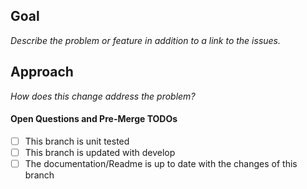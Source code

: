 ## Goal
_Describe the problem or feature in addition to a link to the issues._

## Approach
_How does this change address the problem?_

#### Open Questions and Pre-Merge TODOs
- [ ] This branch is unit tested
- [ ] This branch is updated with develop
- [ ] The documentation/Readme is up to date with the changes of this branch